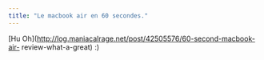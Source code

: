 ```yaml
---
title: "Le macbook air en 60 secondes."
---
```


[Hu Oh](http://log.maniacalrage.net/post/42505576/60-second-macbook-air-
review-what-a-great) :)

